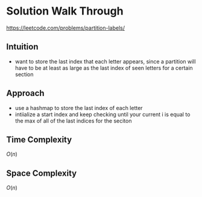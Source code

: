 # Solution Walk Through
https://leetcode.com/problems/partition-labels/

## Intuition
- want to store the last index that each letter appears, since a partition will have to be at least as large as the last index of seen letters for a certain section

## Approach
- use a hashmap to store the last index of each letter
- intiialize a start index and keep checking until your current i is equal to the max of all of the last indices for the seciton

## Time Complexity
$O(n)$

## Space Complexity
$O(n)$



